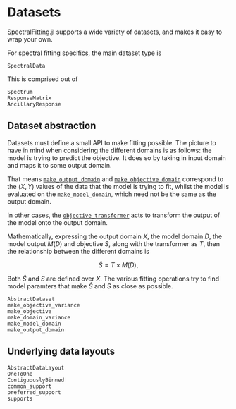 # Datasets

SpectralFitting.jl supports a wide variety of datasets, and makes it easy to wrap your own.

For spectral fitting specifics, the main dataset type is

```@docs
SpectralData
```

This is comprised out of

```@docs
Spectrum
ResponseMatrix
AncillaryResponse
```


## Dataset abstraction

Datasets must define a small API to make fitting possible. The picture to have in mind when considering the different domains is as follows: the model is trying to predict the objective. It does so by taking in input domain and maps it to some output domain.

That means [`make_output_domain`](@ref) and [`make_objective_domain`](@ref) correspond to the $(X,Y)$ values of the data that the model is trying to fit, whilst the model is evaluated on the [`make_model_domain`](@ref), which need not be the same as the output domain.

In other cases, the [`objective_transformer`](@ref) acts to transform the output of the model onto the output domain. 

Mathematically, expressing the output domain $X$, the model domain $D$, the model output $M(D)$ and objective $S$, along with the transformer as $T$, then the relationship between the different domains is

```math
\hat{S} = T \times M(D),
```

Both $\hat{S}$ and $S$ are defined over $X$. The various fitting operations try to find model paramters that make $\hat{S}$ and $S$ as close as possible.

```@docs
AbstractDataset
make_objective_variance
make_objective
make_domain_variance
make_model_domain
make_output_domain
```

## Underlying data layouts

```@docs
AbstractDataLayout
OneToOne
ContiguouslyBinned
common_support
preferred_support
supports
```
